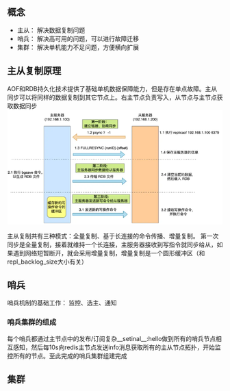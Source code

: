 ## 概念
- 主从： 解决数据复制问题 
- 哨兵： 解决高可用的问题，可以进行故障迁移 
- 集群： 解决单机能力不足问题，方便横向扩展  

## 主从复制原理  
AOF和RDB持久化技术提供了基础单机数据保障能力，但是存在单点故障。主从同步可以将同样的数据复制到其它节点上。右主节点负责写入，从节点与主节点获取数据同步
![img_2.png](img_2.png)  

主从复制共有三种模式：全量复制、基于长连接的命令传播、增量复制。 
第一次同步是全量复制，接着就维持一个长连接，主服务器接收到写指令就同步给从，如果遇到网络短暂断开，就会采用增量复制，增量复制是一个圆形缓冲区（和repl_backlog_size大小有关）

## 哨兵

哨兵机制的基础工作： 监控、选主、通知

### 哨兵集群的组成

每个哨兵都通过主节点中的发布/订阅复杂__setinal__:hello做到所有的哨兵节点相互感知，然后每10s向redis主节点发送info消息获取所有的主从节点拓扑，开始监控所有的节点。至此完成的哨兵集群组建完成

## 集群
